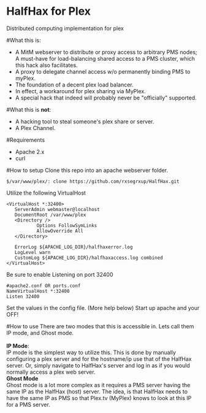 HalfHax for Plex
============

Distributed computing implementation for plex

#What this is:
 - A MitM webserver to distribute or proxy access to arbitrary PMS nodes; A must-have for load-balancing shared access to a PMS cluster, which this hack also facilitates. 
 - A proxy to delegate channel access w/o permanently binding PMS to myPlex.
 - The foundation of a decent plex load balancer.
 - In effect, a workaround for plex sharing via MyPlex.
 - A special hack that indeed will probably never be "officially" supported.
 
#What this is **not**:
 - A hacking tool to steal someone's plex share or server.
 - A Plex Channel.
 
#Requirements
 - Apache 2.x
 - curl

#How to setup
 Clone this repo into an apache webserver folder.
 ```
 $/var/www/plex/: clone https://github.com/rxsegrxup/HalfHax.git
 ```
 Utilize the following VirtualHost
 ```
 <VirtualHost *:32400>
    ServerAdmin webmaster@localhost
    DocumentRoot /var/www/plex
    <Directory />
            Options FollowSymLinks
            AllowOverride All
    </Directory>

    ErrorLog ${APACHE_LOG_DIR}/halfhaxerror.log
    LogLevel warn
    CustomLog ${APACHE_LOG_DIR}/halfhaxaccess.log combined
</VirtualHost>
```
Be sure to enable Listening on port 32400
```
#apache2.conf OR ports.conf
NameVirtualHost *:32400
Listen 32400
```
Set the values in the config file. (More help below)
Start up apache and your OFF!

#How to use 
 There are two modes that this is accessible in. Lets call them IP mode, and Ghost mode.<br>
 <br>
 **IP Mode**:
 <br>
 IP mode is the simplest way to utilize this.
 This is done by manually configuring a plex server and for the hostname/ip use that of the HalfHax server.
 Or, simply navigate to HalfHax's server and log in as if you would normally access a plex web server.
 <br>
 **Ghost Mode**
 <br>
 Ghost mode is a lot more complex as it requires a PMS server having the same IP as the HalfHax (host) server.
 The idea, is that HalfHax needs to have the same IP as PMS so that Plex.tv (MyPlex) knows to look at this IP for a PMS server.
 
